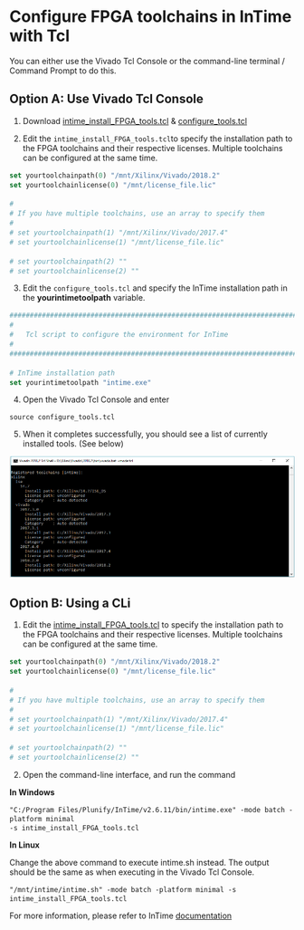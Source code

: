 # Configure FPGA toolchains in InTime with Tcl

You can either use the Vivado Tcl Console or the command-line terminal / Command Prompt to do this. 


## Option A: Use Vivado Tcl Console
1. Download [intime_install_FPGA_tools.tcl](intime_install_FPGA_tools.tcl) & [configure_tools.tcl](configure_tools.tcl)

2. Edit the `intime_install_FPGA_tools.tcl`to specify the installation path to the FPGA toolchains and their respective licenses. Multiple toolchains can be configured at the same time.

```Tcl
set yourtoolchainpath(0) "/mnt/Xilinx/Vivado/2018.2"
set yourtoolchainlicense(0) "/mnt/license_file.lic"

#
# If you have multiple toolchains, use an array to specify them
#
# set yourtoolchainpath(1) "/mnt/Xilinx/Vivado/2017.4"
# set yourtoolchainlicense(1) "/mnt/license_file.lic"

# set yourtoolchainpath(2) ""
# set yourtoolchainlicense(2) ""
```

3. Edit the `configure_tools.tcl` and specify the InTime installation path in the **yourintimetoolpath** variable.

```Tcl
#################################################################################
#
#	Tcl script to configure the environment for InTime 
#
#################################################################################

# InTime installation path
set yourintimetoolpath "intime.exe"
```

4. Open the Vivado Tcl Console and enter 
```console
source configure_tools.tcl
```

5. When it completes successfully, you should see a list of currently installed tools. (See below) 

![alt text](https://github.com/plunify/InTime/blob/master/images/Vivado_tcl_console_tool_list.png)

## Option B: Using a CLi
1. Edit the [intime_install_FPGA_tools.tcl](intime_install_FPGA_tools.tcl) to specify the installation path to the FPGA toolchains and their respective licenses. Multiple toolchains can be configured at the same time.

```Tcl
set yourtoolchainpath(0) "/mnt/Xilinx/Vivado/2018.2"
set yourtoolchainlicense(0) "/mnt/license_file.lic"

#
# If you have multiple toolchains, use an array to specify them
#
# set yourtoolchainpath(1) "/mnt/Xilinx/Vivado/2017.4"
# set yourtoolchainlicense(1) "/mnt/license_file.lic"

# set yourtoolchainpath(2) ""
# set yourtoolchainlicense(2) ""
```

2. Open the command-line interface, and run the command

**In Windows**

```console
"C:/Program Files/Plunify/InTime/v2.6.11/bin/intime.exe" -mode batch -platform minimal 
-s intime_install_FPGA_tools.tcl
```

**In Linux**

Change the above command to execute intime.sh instead. The output should be the same as when executing in the Vivado Tcl Console.
```console
"/mnt/intime/intime.sh" -mode batch -platform minimal -s intime_install_FPGA_tools.tcl
```


For more information, please refer to InTime [documentation](https://docs.plunify.com/intime/configuration.html)
